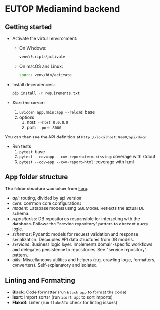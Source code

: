 # EUTOP Mediamind backend

## Getting started

- Activate the virtual environment:

  - On Windows:

    ```bash
    venv\Scripts\activate
    ```

  - On macOS and Linux:

    ```bash
    source venv/bin/activate
    ```

- Install dependencies:

  ```bash
  pip install -r requirements.txt
  ```

- Start the server:
  1.  `uvicorn app.main:app --reload`: base
  2.  options
      1. host: `--host 0.0.0.0`
      2. port: `--port 8000`

You can then see the API definition at `http://localhost:8000/api/docs`

- Run tests
  1.  `pytest`: base
  2.  `pytest --cov=app --cov-report=term-missing`: coverage with stdout
  3.  `pytest --cov=app --cov-report=html`: coverage with html

## App folder structure

The folder structure was taken from [here](https://github.com/jujumilk3/fastapi-clean-architecture).

- _api_: routing, divided by api version
- _core_: common core configurations
- _models_: Database models using SQLModel. Reflects the actual DB schema.
- _repositories_: DB repositories responsible for interacting with the database. Follows the "service repository" pattern to abstract query logic.
- _schemas_: Pydantic models for request validation and response serialization. Decouples API data structures from DB models.
- _services_: Business logic layer. Implements domain-specific workflows and delegates persistence to repositories. See "service repository" pattern.
- _utils_: Miscellaneous utilities and helpers (e.g. crawling logic, formatters, converters). Self-explanatory and isolated.

## Linting and Formatting

- **Black**: Code formatter (run `black app` to format the code)
- **Isort**: Import sorter (run `isort app` to sort imports)
- **Flake8**: Linter (run `flake8` to check for linting issues)

